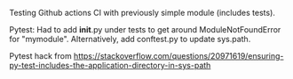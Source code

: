 Testing Github actions CI with previously simple module (includes tests).

Pytest: Had to add __init__.py under tests to get around ModuleNotFoundError for "mymodule". Alternatively, add conftest.py to update sys.path. 

Pytest hack from https://stackoverflow.com/questions/20971619/ensuring-py-test-includes-the-application-directory-in-sys-path